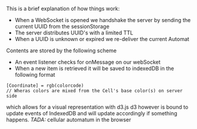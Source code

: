 This is a brief explanation of how things work:

 * When a WebSocket is opened we handshake the server by sending the current UUID from the sessionStorage
 * The server distributes UUID's with a limited TTL
 * When a UUID is unknown or expired we re-deliver the current Automat
 
Contents are stored by the following scheme
 * An event listener checks for onMessage on our webSocket
 * When a new item is retrieved it will be saved to indexedDB in the following format
 
```
[Coordinate] = rgb(colorcode)
// Wheras colors are mixed from the Cell's base color(s) on server side
```
which allows for a visual representation with d3.js
d3 however is bound to update events of IndexedDB and will update accordingly if something happens.
*TADA:* cellular automatum in the browser

